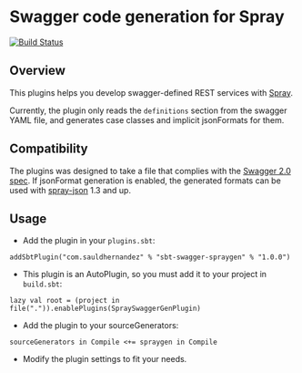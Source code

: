 # Swagger code generation for Spray

[![Build Status](https://snap-ci.com/sauldhernandez/sbt-swagger-spraygen/branch/master/build_image)](https://snap-ci.com/sauldhernandez/sbt-swagger-spraygen/branch/master)

## Overview

This plugins helps you develop swagger-defined REST services with [Spray](http://spray.io).

Currently, the plugin only reads the `definitions` section from the swagger YAML file, and generates case classes and
implicit jsonFormats for them.

## Compatibility

The plugins was designed to take a file that complies with the [Swagger 2.0 spec](https://github.com/swagger-api/swagger-spec/blob/master/versions/2.0.md).
If jsonFormat generation is enabled, the generated formats can be used with [spray-json](https://github.com/spray/spray-json) 1.3 and up.

## Usage

- Add the plugin in your `plugins.sbt`:

```
addSbtPlugin("com.sauldhernandez" % "sbt-swagger-spraygen" % "1.0.0")
```

- This plugin is an AutoPlugin, so you must add it to your project in `build.sbt`:

```
lazy val root = (project in file(".")).enablePlugins(SpraySwaggerGenPlugin)
```

- Add the plugin to your sourceGenerators:

```
sourceGenerators in Compile <+= spraygen in Compile
```

- Modify the plugin settings to fit your needs.

